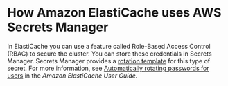 # How Amazon ElastiCache uses AWS Secrets Manager<a name="integrating_ELC"></a>

In ElastiCache you can use a feature called Role\-Based Access Control \(RBAC\) to secure the cluster\. You can store these credentials in Secrets Manager\. Secrets Manager provides a [rotation template](reference_available-rotation-templates.md#template-ELC) for this type of secret\. For more information, see [Automatically rotating passwords for users](https://docs.aws.amazon.com/AmazonElastiCache/latest/red-ug/User-Secrets-Manager.html) in the *Amazon ElastiCache User Guide*\.